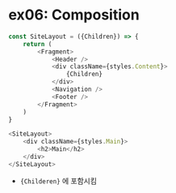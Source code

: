 # ex06: Composition

```js
const SiteLayout = ({Children}) => {
    return (
        <Fragment>
            <Header />
            <div className={styles.Content}>
                {Children}
            </div>
            <Navigation />
            <Footer />
        </Fragment>
    )
}
```

```js
<SiteLayout>
    <div className={styles.Main}>
        <h2>Main</h2>
    </div>
</SiteLayout>
```

+ `{Childeren}` 에 포함시킴

